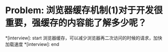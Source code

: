# Problem: 浏览器缓存机制(1)对于开发很重要，强缓存的内容能了解多少呢？

*[interview]: start
浏览器缓存，可以减少浏览器再二次访问的时候的请求，加快加载速度
*[interview]: end
